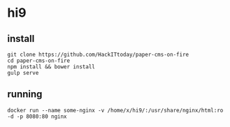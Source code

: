 # hi9

## install 
```
git clone https://github.com/HackITtoday/paper-cms-on-fire
cd paper-cms-on-fire 
npm install && bower install
gulp serve
```

## running 
```
docker run --name some-nginx -v /home/x/hi9/:/usr/share/nginx/html:ro -d -p 8080:80 nginx
```
